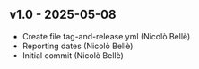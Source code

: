 ## v1.0 - 2025-05-08
- Create file tag-and-release.yml (Nicolò Bellè)
- Reporting dates (Nicolò Bellè)
- Initial commit (Nicolò Bellè)
